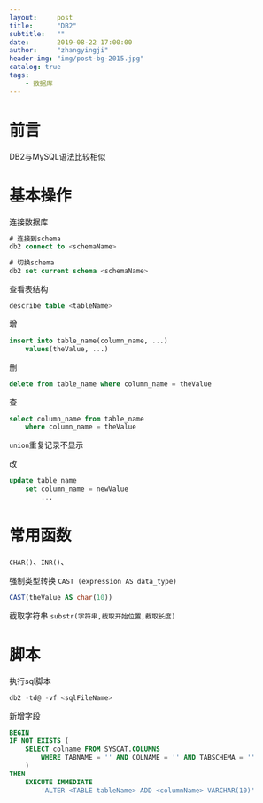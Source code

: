 ```yaml
---
layout:     post
title:      "DB2"
subtitle:   ""
date:       2019-08-22 17:00:00
author:     "zhangyingji"
header-img: "img/post-bg-2015.jpg"
catalog: true
tags:
    - 数据库
---
```


# 前言

DB2与MySQL语法比较相似


# 基本操作

连接数据库

```sql
# 连接到schema
db2 connect to <schemaName>

# 切换schema
db2 set current schema <schemaName>
```

查看表结构

```sql
describe table <tableName>
```


增

```sql
insert into table_name(column_name, ...) 
    values(theValue, ...)
```

删

```sql
delete from table_name where column_name = theValue
```

查

```sql
select column_name from table_name
    where column_name = theValue
```

`union`重复记录不显示

改

```sql
update table_name
    set column_name = newValue
        ...
```

# 常用函数

`CHAR()`、`INR()`、

强制类型转换 `CAST (expression AS data_type)` 

```sql
CAST(theValue AS char(10))
```

截取字符串 `substr(字符串,截取开始位置,截取长度)` 

# 脚本

执行sql脚本

```sql
db2 -td@ -vf <sqlFileName>
```

新增字段

```sql
BEGIN
IF NOT EXISTS (
    SELECT colname FROM SYSCAT.COLUMNS
        WHERE TABNAME = '' AND COLNAME = '' AND TABSCHEMA = ''
    )
THEN
    EXECUTE IMMEDIATE
        'ALTER <TABLE tableName> ADD <columnName> VARCHAR(10)'
```